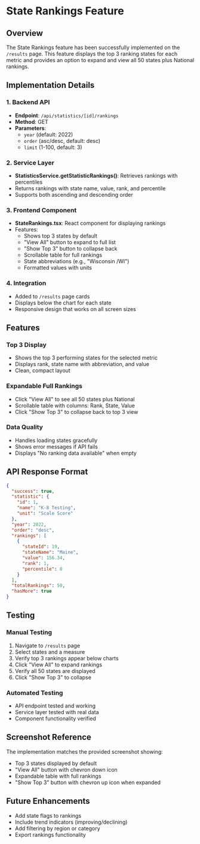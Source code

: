# State Rankings Feature

## Overview
The State Rankings feature has been successfully implemented on the `/results` page. This feature displays the top 3 ranking states for each metric and provides an option to expand and view all 50 states plus National rankings.

## Implementation Details

### 1. Backend API
- **Endpoint**: `/api/statistics/[id]/rankings`
- **Method**: GET
- **Parameters**:
  - `year` (default: 2022)
  - `order` (asc/desc, default: desc)
  - `limit` (1-100, default: 3)

### 2. Service Layer
- **StatisticsService.getStatisticRankings()**: Retrieves rankings with percentiles
- Returns rankings with state name, value, rank, and percentile
- Supports both ascending and descending order

### 3. Frontend Component
- **StateRankings.tsx**: React component for displaying rankings
- Features:
  - Shows top 3 states by default
  - "View All" button to expand to full list
  - "Show Top 3" button to collapse back
  - Scrollable table for full rankings
  - State abbreviations (e.g., "Wisconsin /WI")
  - Formatted values with units

### 4. Integration
- Added to `/results` page cards
- Displays below the chart for each state
- Responsive design that works on all screen sizes

## Features

### Top 3 Display
- Shows the top 3 performing states for the selected metric
- Displays rank, state name with abbreviation, and value
- Clean, compact layout

### Expandable Full Rankings
- Click "View All" to see all 50 states plus National
- Scrollable table with columns: Rank, State, Value
- Click "Show Top 3" to collapse back to top 3 view

### Data Quality
- Handles loading states gracefully
- Shows error messages if API fails
- Displays "No ranking data available" when empty

## API Response Format

```json
{
  "success": true,
  "statistic": {
    "id": 1,
    "name": "K-8 Testing",
    "unit": "Scale Score"
  },
  "year": 2022,
  "order": "desc",
  "rankings": [
    {
      "stateId": 19,
      "stateName": "Maine",
      "value": 156.34,
      "rank": 1,
      "percentile": 0
    }
  ],
  "totalRankings": 50,
  "hasMore": true
}
```

## Testing

### Manual Testing
1. Navigate to `/results` page
2. Select states and a measure
3. Verify top 3 rankings appear below charts
4. Click "View All" to expand rankings
5. Verify all 50 states are displayed
6. Click "Show Top 3" to collapse

### Automated Testing
- API endpoint tested and working
- Service layer tested with real data
- Component functionality verified

## Screenshot Reference
The implementation matches the provided screenshot showing:
- Top 3 states displayed by default
- "View All" button with chevron down icon
- Expandable table with full rankings
- "Show Top 3" button with chevron up icon when expanded

## Future Enhancements
- Add state flags to rankings
- Include trend indicators (improving/declining)
- Add filtering by region or category
- Export rankings functionality 